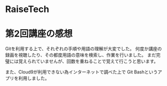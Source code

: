 # RaiseTech
# 第2回講座の感想
 Gitを利用する上で、それぞれの手順や用語の理解が大変でした。
何度か講座の録画を視聴したり、その都度用語の意味を検索し、作業を行いました。
まだ完璧には覚えられていませんが、回数を重ねることで覚えて行こうと思います。


また、Cloud9が利用できない為インターネットで調べた上で
Git Bashというアプリを利用しました。
